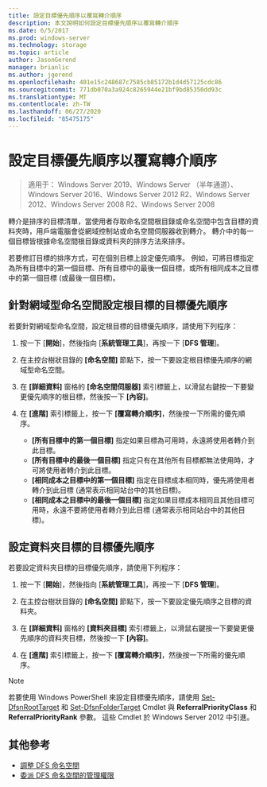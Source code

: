 ```yaml
---
title: 設定目標優先順序以覆寫轉介順序
description: 本文說明如何設定目標優先順序以覆寫轉介順序
ms.date: 6/5/2017
ms.prod: windows-server
ms.technology: storage
ms.topic: article
author: JasonGerend
manager: brianlic
ms.author: jgerend
ms.openlocfilehash: 401e15c248687c7585cb85172b1d4d57125cdc86
ms.sourcegitcommit: 771db070a3a924c8265944e21bf9bd85350dd93c
ms.translationtype: MT
ms.contentlocale: zh-TW
ms.lasthandoff: 06/27/2020
ms.locfileid: "85475175"
---
```

# <a name="set-target-priority-to-override-referral-ordering"></a>設定目標優先順序以覆寫轉介順序

> 適用于： Windows Server 2019、Windows Server （半年通道）、Windows Server 2016、Windows Server 2012 R2、Windows Server 2012、Windows Server 2008 R2、Windows Server 2008

轉介是排序的目標清單，當使用者存取命名空間根目錄或命名空間中包含目標的資料夾時，用戶端電腦會從網域控制站或命名空間伺服器收到轉介。 轉介中的每一個目標皆根據命名空間根目錄或資料夾的排序方法來排序。

若要修訂目標的排序方式，可在個別目標上設定優先順序。 例如，可將目標指定為所有目標中的第一個目標、所有目標中的最後一個目標，或所有相同成本之目標中的第一個目標 (或最後一個目標)。

## <a name="to-set-target-priority-on-a-root-target-for-a-domain-based-namespace"></a>針對網域型命名空間設定根目標的目標優先順序

若要針對網域型命名空間，設定根目標的目標優先順序，請使用下列程序：

1.  按一下 [**開始**]，然後指向 [**系統管理工具**]，再按一下 [**DFS 管理**]。

2.  在主控台樹狀目錄的 **\[命名空間\]** 節點下，按一下要設定根目標優先順序的網域型命名空間。

3.  在 **\[詳細資料\]** 窗格的 **\[命名空間伺服器\]** 索引標籤上，以滑鼠右鍵按一下要變更優先順序的根目標，然後按一下 **\[內容\]**。

4.  在 **\[進階\]** 索引標籤上，按一下 **\[覆寫轉介順序\]**，然後按一下所需的優先順序。

    -   **\[所有目標中的第一個目標\]** 指定如果目標為可用時，永遠將使用者轉介到此目標。
    -   **\[所有目標中的最後一個目標\]** 指定只有在其他所有目標都無法使用時，才可將使用者轉介到此目標。
    -   **\[相同成本之目標中的第一個目標\]** 指定在目標成本相同時，優先將使用者轉介到此目標 (通常表示相同站台中的其他目標)。
    -   **\[相同成本之目標中的最後一個目標\]** 指定如果目標成本相同且其他目標可用時，永遠不要將使用者轉介到此目標 (通常表示相同站台中的其他目標)。

## <a name="to-set-target-priority-on-a-folder-target"></a>設定資料夾目標的目標優先順序

若要設定資料夾目標的目標優先順序，請使用下列程序：

1.  按一下 [**開始**]，然後指向 [**系統管理工具**]，再按一下 [**DFS 管理**]。

2.  在主控台樹狀目錄的 **\[命名空間\]** 節點下，按一下要設定優先順序之目標的資料夾。

3.  在 **\[詳細資料\]** 窗格的 **\[資料夾目標\]** 索引標籤上，以滑鼠右鍵按一下要變更優先順序的資料夾目標，然後按一下 **\[內容\]**。

4.  在 **\[進階\]** 索引標籤上，按一下 **\[覆寫轉介順序\]**，然後按一下所需的優先順序。

> [!NOTE]
> 若要使用 Windows PowerShell 來設定目標優先順序，請使用 [Set-DfsnRootTarget](https://technet.microsoft.com/library/jj884266.aspx) 和 [Set-DfsnFolderTarget](https://technet.microsoft.com/library/jj884264.aspx) Cmdlet 與 **ReferralPriorityClass** 和 **ReferralPriorityRank** 參數。 這些 Cmdlet 於 Windows Server 2012 中引進。

## <a name="additional-references"></a>其他參考

-   [調整 DFS 命名空間](tuning-dfs-namespaces.md)
-   [委派 DFS 命名空間的管理權限](delegate-management-permissions-for-dfs-namespaces.md)